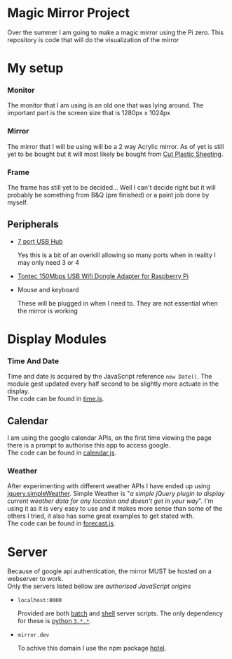 # Magic Mirror Project
Over the summer I am going to make a magic mirror using the Pi zero. This repository is code that will do the visualization of the mirror

# My setup
### Monitor
The monitor that I am using is an old one that was lying around.
The important part is the screen size that is 1280px x 1024px

### Mirror
The mirror that I will be using will be a 2 way Acrylic mirror.
As of yet is still yet to be bought but it will most likely be bought from [Cut Plastic Sheeting](http://www.cutplasticsheeting.co.uk/mirrored-sheeting/two-way-acrylic-mirror).

### Frame
The frame has still yet to be decided... Well I can't decide right but it will probably be something from B&Q (pre finished) or a paint job done by myself.

## Peripherals
- [7 port USB Hub](https://www.amazon.co.uk/Mobilizers-Switches-Notebook-Computer-Tablets/dp/B008543CKI)

	Yes this is a bit of an overkill allowing so many ports when in reality I may only need 3 or 4
- [Tontec 150Mbps USB Wifi Dongle Adapter for Raspberry Pi](https://www.amazon.co.uk/Tontec-150Mbps-Adapter-Raspberry-Windows/dp/B010AKMF3Y/)

- Mouse and keyboard

	These will be plugged in when I need to. They are not essential when the mirror is working

# Display Modules
### Time And Date
Time and date is acquired by the JavaScript reference `new Date()`. The module gest updated every half second to be slightly more actuate in the display.
<br>The code can be found in [time.js](site/assets/script/time.js).

## Calendar
I am using the google calendar APIs, on the first time viewing the page there is a prompt to authorise this app to access google.
<br>The code can be found in [calendar.js](site/assets/script/calendar.js).

### Weather
After experimenting with different weather APIs I have ended up using [jquery.simpleWeather](http://simpleweatherjs.com).
Simple Weather is "*a simple jQuery plugin to display current weather data for any location and doesn't get in your way*". I'm using it as it is very easy to use and it makes more sense than some of the others I tried, it also has some great examples to get stated with.
<br>The code can be found in [forecast.js](site/assets/script/forecast.js).

# Server
Because of google api authentication, the mirror MUST be hosted on a webserver to work.<br>
Only the servers listed bellow are *authorised JavaScript origins*
- `localhost:8000`

	Provided are both [batch](startserver.bat) and [shell](startserver.sh) server scripts. The only dependency for these is [python `3.*.*`](https://www.python.org/).
- `mirror.dev`

	To achive this domain I use the npm package [hotel](https://github.com/typicode/hotel#hotel--).
